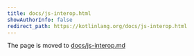```yaml
---
title: docs/js-interop.html
showAuthorInfo: false
redirect_path: https://kotlinlang.org/docs/js-interop.html
---
```


The page is moved to [docs/js-interop.md](docs/js-interop.md)
